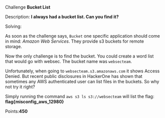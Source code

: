 Challenge **Bucket List**

Description: **I always had a bucket list. Can you find it?**

Solving:

As soon as the challenge says, `Bucket` one specific application should come in mind: _Amazon Web Services_. They provide s3 buckets for remote storage. 

Now the only challenge is to find the bucket. You could create a word list that would go with websec. The bucket name was `websecteam`. 

Unfortunately, when going to `websecteam.s3.amazonaws.com` it shows Access Denied. But recent public disclosures in HackerOne has shown that sometimes any AWS authenticated user can list files in the buckets. So why not try it right?

Simply running the command `aws s3 ls s3://websecteam` will list the flag: **flag{misconfig_aws_12980}**

Points:**450**